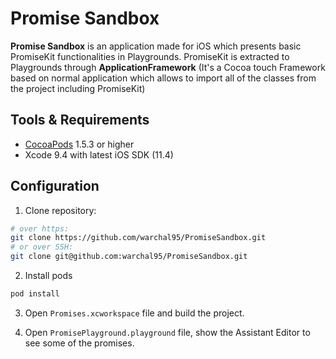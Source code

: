 # Promise Sandbox

**Promise Sandbox** is an application made for iOS which presents basic PromiseKit functionalities in Playgrounds. PromiseKit is extracted to Playgrounds through **ApplicationFramework** (It's a Cocoa touch Framework based on normal application which allows to import all of the classes from the project including PromiseKit)

## Tools & Requirements

* [CocoaPods](https://github.com/CocoaPods/CocoaPods) 1.5.3 or higher
* Xcode 9.4 with latest iOS SDK (11.4)

## Configuration

1. Clone repository:

```bash
# over https:
git clone https://github.com/warchal95/PromiseSandbox.git
# or over SSH:
git clone git@github.com:warchal95/PromiseSandbox.git
```

2. Install pods

```bash
pod install
```

3. Open `Promises.xcworkspace` file and build the project.

4. Open `PromisePlayground.playground` file, show the Assistant Editor to see some of the promises.
